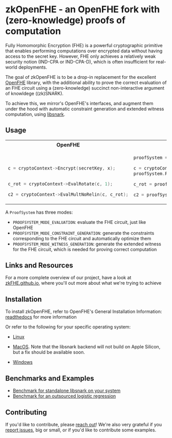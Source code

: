 zkOpenFHE - an OpenFHE fork with (zero-knowledge) proofs of computation
=====================================

Fully Homomorphic Encryption (FHE) is a powerful cryptographic primitive that enables performing computations over encrypted data without having access to the secret key.
However, FHE only achieves a relatively weak security notion (IND-CPA or IND-CPA-D), which is often insufficient for real-world deployments. 

The goal of zkOpenFHE is to be a drop-in replacement for the excellent [OpenFHE](https://github.com/openfheorg/openfhe-development) library, with the additional ability to prove the correct evaluation of an FHE circuit using a (zero-knowledge) succinct non-interactive argument of knowldege ((zk)SNARK). 

To achieve this, we mirror's OpenFHE's interfaces, and augment them under the hood with automatic constraint generation and extended witness computation, using [libsnark](https://github.com/scipr-lab/libsnark).

## Usage
<table>
<tr>
<th>OpenFHE</th>
<th>zkOpenFHE</th>
</tr>
<tr>
<td>

```cpp


c = cryptoContext->Encrypt(secretKey, x);


c_rot = cryptoContext->EvalRotate(c, 1);

c2 = cryptoContext->EvalMultNoRelin(c, c_rot);
```
</td>
<td>

```cpp
proofSystem = LibsnarkProofSystem(cryptoContext);

c = cryptoContext->Encrypt(secretKey, x);
proofSystem.PublicInput(c);

c_rot = proofSystem->EvalRotate(c, 1);

c2 = proofSystem->EvalMultNoRelin(c, c_rot);
```
</td>
</tr>
</table>

A `ProofSystem` has three modes:

* `PROOFSYSTEM_MODE_EVALUATION`: evaluate the FHE circuit, just like OpenFHE
* `PROOFSYSTEM_MODE_CONSTRAINT_GENERATION`:  generate the constraints corresponding to the FHE circuit and automatically optimize them
* `PROOFSYSTEM_MODE_WITNESS_GENERATION`: generate the extended witness for the FHE circuit, which is needed for proving correct computation

## Links and Resources
For a more complete overview of our project, have a look at [zkFHE.github.io](https://zkfhe.github.io), where you'll out more about what we're trying to achieve

## Installation

To install zkOpenFHE, refer to OpenFHE's General Installation Information: [readthedocs](https://openfhe-development.readthedocs.io/en/latest/sphinx_rsts/intro/installation/installation.html) for more information

Or refer to the following for your specific operating system:

- [Linux](https://openfhe-development.readthedocs.io/en/latest/sphinx_rsts/intro/installation/linux.html)

- [MacOS](https://openfhe-development.readthedocs.io/en/latest/sphinx_rsts/intro/installation/macos.html). Note that the libsnark backend will not build on Apple Silicon, but a fix should be available soon. 

- [Windows](https://openfhe-development.readthedocs.io/en/latest/sphinx_rsts/intro/installation/windows.html)


## Benchmarks and Examples

* [Benchmark for standalone libsnark on your system](benchmark/src/bench_libsnark.cpp)
* [Benchmark for an outsourced logistic regression](benchmark/src/bench_logistic_regression.cpp)

## Contributing
If you'd like to contribute, please [reach out](mailto:christian.knabenhans@epfl.ch)!
We're also very grateful if you [report issues](https://github.com/zkfhe/zkopenfhe/issues), big or small, or if you'd like to contribute some examples.